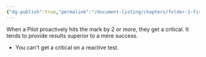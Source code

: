 ```yaml
---
{"dg-publish":true,"permalink":"/document-listing/chapters/folder-1-first-steps/tests-folder/critical/"}
---
```


When a Pilot proactively hits the mark by 2 or more, they get a critical. It tends to provide results superior to a mere success.
- You can't get a critical on a reactive test.